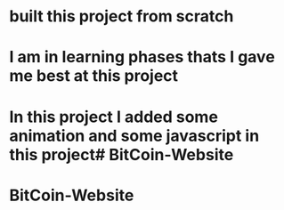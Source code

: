 # built this project from scratch
# I am in learning phases thats I gave me best at this project
# In this project I added some animation and some javascript in this project# BitCoin-Website
# BitCoin-Website
